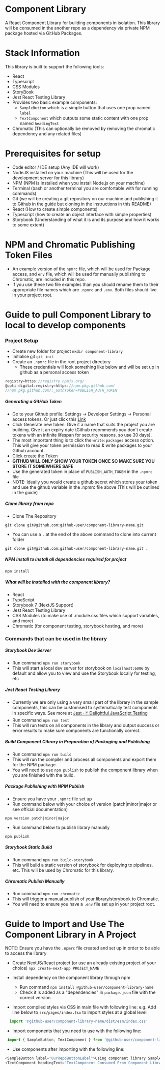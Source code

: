 # Component Library
A React Component Library for building components in isolation.
This library will be consumed in the another repo as a dependency via private NPM package hosted via GitHub Packages.

# Stack Information
This library is built to support the following tools:
- React
- Typescript
- CSS Modules
- StoryBook
- Jest React Testing Library
- Provides two basic example components:
  - `SampleButton` which is a simple button that uses one prop named `label` 
  - `TextComponent` which outputs some static content with one prop named `headingText`
- Chromatic (This can optionally be removed by removing the chromatic dependency and any related files)
 

# Prerequisites for setup
- Code editor / IDE setup (Any IDE will work)
- NodeJS installed on your machine (This will be used for the development server for this library)
- NPM (NPM is installed when you install Node.js on your machine)
- Terminal (bash or another terminal you are comfortable with for running commands)
- Git (we will be creating a git repository on our machine and publishing it to Github in the guide but cloning in the instructions in this README)
- React (How to create simple components)
- Typescript (how to create an object interface with simple properties)
- Storybook (Understanding of what it is and its purpose and how it works to some extent)

# NPM and Chromatic Publishing Token Files
- An example version of the `npmrc` file, which will be used for Package access, and `env` file, which will be used for manually publishing to Chromatic, are included in this repo. 
- If you use these two file examples than you should rename them to their appropriate file names which are `.npmrc` and `.env`. Both files should live in your project root.


# Guide to pull Component Library to local to develop components

### Project Setup
- Create new folder for project `mkdir component-library`
- Initialise git `git init`
- Create an `.npmrc` file in the root project directory
	- These credentials will look something like below and will be set up in github as a personal access token
```javascript
registry=https://registry.npmjs.org/
@opti-digital:registry=https://npm.pkg.github.com/
//npm.pkg.github.com/:_authToken=PUBLISH_AUTH_TOKEN
```

##### Generating a GitHub Token
- Go to your Github profile: Settings -> Developer Settings -> Personal access tokens. Or just click this [Link](https://github.com/settings/tokens)
- Click Generate new token. Give it a name that suits the project you are building. Give it an expiry date (Github recommends you don't create tokens with an infinite lifespan for security reasons, so use 30 days).
- The most important thing is to click the `write:packages` access option. This will give your token permission to read & write packages to your Github account.
- Click create the Token
- **GITHUB WILL ONLY SHOW YOUR TOKEN ONCE SO MAKE SURE YOU STORE IT SOMEWHERE SAFE**
- Use the generated token in place of `PUBLISH_AUTH_TOKEN` in the `.npmrc` file
- NOTE: Ideally you would create a github secret which stores your token and use the github variable in the .npmrc file above (This will be outlined in the guide)

##### Clone library from repo
- Clone The Repository
```Terminal
git clone git@github.com:github-user/component-library-name.git
```
- You can use a `.` at the end of the above command to clone into current folder
```Terminal
git clone git@github.com:github-user/component-library-name.git .
```

##### NPM install to install all dependencies required for project
`npm install`

##### What will be installed with the component library?
- React
- TypeScript
- Storybook 7 (NextJS Support)
- Jest React Testing Library
- CSS Modules (to make use of .module.css files which support variables, and more)
- Chromatic (for component testing, storybook hosting, and more)

### Commands that can be used in the library

##### Storybook Dev Server
- Run command `npm run storybook`
- This will start a local dev server for storybook on `localhost:6006` by default and allow you to view and use the Storybook locally for testing, etc

##### Jest React Testing Library
- Currently we are only using a very small part of the library in the sample components, this can be customised to systematically test components in specific ways. See more at [Jest · 🃏 Delightful JavaScript Testing](https://jestjs.io/)
- Run command `npm run test`
- This will run tests on all components in the library and output success or error results to make sure components are functionally correct.

##### Build Component Cibrary in Preparation of Packaging and Publishing
- Run command `npm run build`
- This will run the compiler and process all components and export them for the NPM package.
- You will need to use `npm publish` to publish the component library when you are finished with the build. 

##### Package Publishing with NPM Publish
- Ensure you have your `.npmrc` file set up
- Run command below with your choice of version (patch|minor|major or see official documentation)
```Terminal
npm version patch|minor|major
```
- Run command below to publish library manually
```Terminal
npm publish
```

##### Storybook Static Build
- Run command `npm run build-storybook`
- This will build a static version of storybook for deploying to pipelines, etc. This will be used by Chromatic for this library.

##### Chromatic Publish Manually
- Run command `npm run chromatic`
- This will trigger a manual publish of your library/storybook to Chromatic.
- You will need to ensure you have a `.env` file set up in your project root.


# Guide to Import and Use The Component Library in A Project

NOTE: Ensure you have the `.npmrc` file created and set up in order to be able to access the library

- Create NextJS/React project (or use an already existing project of your choice)
	  `npx create-next-app PROJECT_NAME`

- Install dependency on the component library through npm
	- Run command `npm install @github-user/component-library-name`
	- Check it is added as a "dependencies" in `package.json` file with the correct version

- Import compiled styles via CSS in main file with following line:
	e.g. Add line below to `src/pages/index.tsx` to import styles at a global level
```javascript
  import '@github-user/component-library-name/dist/esm/index.css'
```
	  
- Import components that you need to use with the following line:
```javascript
 import { SampleButton, TextComponent } from '@github-user/component-library-name'
```
	 
- Use components after importing with the following line:
```javascript
<SampleButton label="OurRepoButtonLabel">Using component library SampleButton in our repo</SampleButton>
<TextComponent headingText="TextComponent Consumed From Component Library!" />
```
